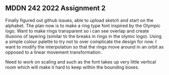 ## MDDN 242 2022 Assignment 2

Finally figured out github issues, able to upload sketch and start on the alphabet. The plan now is to make a ring type font inspired by the Olympic logo. Want to make rings transparent so i can see overlap and create illusions of layering (similar to the breaks in rings in the olymic logo). Using a simple colour palette to try not to over complicate the design for now. I want to modify the interpolation so that the rings move around in an orbit as opposed to a linear movement transformation.

Need to work on scaling and such as the font takes up very little vertical room which will make it hard to keep within the bounding boxes.
